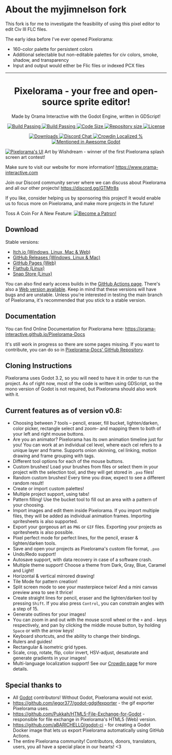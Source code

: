 # About the myjimnelson fork

This fork is for me to investigate the feasibility of using this pixel editor
to edit Civ III FLC files.

The early idea before I've ever opened Pixelorama:

- 160-color palette for persistent colors
- Additional selectable but non-editable palettes for civ colors, smoke, shadow, and transparency
- Input and output would either be Flic files or indexed PCX files
---

<p align="center">
    <h1 align = "center">Pixelorama - your free and open-source sprite editor!</h1>
</p>
<p align="center">
    Made by Orama Interactive with the Godot Engine, written in GDScript!
</p>
<p align="center">
    <a href="https://github.com/Orama-Interactive/Pixelorama/actions">
        <img src="https://github.com/Orama-Interactive/Pixelorama/workflows/dev-desktop-builds/badge.svg" alt="Build Passing" />
    </a>
    <a href="https://orama-interactive.github.io/Pixelorama/early_access/">
        <img src="https://github.com/Orama-Interactive/Pixelorama/workflows/dev-web/badge.svg" alt="Build Passing" />
    </a>
    <a href="https://github.com/Orama-Interactive/Pixelorama">
        <img src="https://img.shields.io/github/languages/code-size/Orama-Interactive/Pixelorama.svg" alt="Code Size" />
    </a>
    <a href="https://github.com/Orama-Interactive/Pixelorama">
        <img src="https://img.shields.io/github/repo-size/Orama-Interactive/Pixelorama.svg" alt="Repository size" />
    </a>
    <a href="https://github.com/Orama-Interactive/Pixelorama/blob/master/LICENSE">
        <img src="https://img.shields.io/github/license/Orama-Interactive/Pixelorama.svg" alt="License" />
    </a>
</p>
<p align="center">
    <a href="https://github.com/Orama-Interactive/Pixelorama/releases">
        <img src="https://img.shields.io/github/downloads/Orama-Interactive/Pixelorama/total?color=lightgreen" alt="Downloads" />
    </a>
    <a href="https://discord.gg/GTMtr8s">
        <img src="https://discord.com/api/guilds/645793202393186339/embed.png" alt="Discord Chat" />
    </a>
    <a href="https://crowdin.com/project/pixelorama">
        <img src="https://badges.crowdin.net/pixelorama/localized.svg" alt="Crowdin Localized %" />
    </a>
    <a href="https://github.com/godotengine/awesome-godot">
        <img src="https://awesome.re/mentioned-badge.svg" alt="Mentioned in Awesome Godot" />
    </a>
</p>
 
[![Pixelorama's UI](https://static.wixstatic.com/media/673cdd_061f5f9602ea4c35b6d4f3c50713d36a~mv2.png)](https://www.youtube.com/watch?v=NLb0TNxZ27E&list=PLVEP1Zz6BUpBiQC0CB6eNBhhLF4tEwBB-&index=10)
Art by Wishdream - winner of the first Pixelorama splash screen art contest!

Make sure to visit our website for more information! https://www.orama-interactive.com

Join our Discord community server​ where we can discuss about Pixelorama and all our other projects! https://discord.gg/GTMtr8s

If you like, consider helping us by sponsoring this project! It would enable us to focus more on Pixelorama, and make more projects in the future!

Toss A Coin For A New Feature: [![Become a Patron!](https://c5.patreon.com/external/logo/become_a_patron_button.png)](https://patreon.com/OramaInteractive)

## Download
Stable versions:
- [Itch.io (Windows, Linux, Mac & Web)](https://orama-interactive.itch.io/pixelorama)
- [GitHub Releases (Windows, Linux & Mac)](https://github.com/Orama-Interactive/Pixelorama/releases)
- [GitHub Pages (Web)](https://orama-interactive.github.io/Pixelorama/)
- [Flathub (Linux)](https://flathub.org/apps/details/com.orama_interactive.Pixelorama)
- [Snap Store (Linux)](https://snapcraft.io/pixelorama)

You can also find early access builds in the [GitHub Actions page](https://github.com/Orama-Interactive/Pixelorama/actions). There's also a [Web version available](https://orama-interactive.github.io/Pixelorama/early_access/).
Keep in mind that these versions will have bugs and are unstable. Unless you're interested in testing the main branch of Pixelorama, it's recommended that you stick to a stable version.

## Documentation
You can find Online Documentation for Pixelorama here: https://orama-interactive.github.io/Pixelorama-Docs

It's still work in progress so there are some pages missing. If you want to contribute, you can do so in [Pixelorama-Docs' GitHub Repository](https://github.com/Orama-Interactive/Pixelorama-Docs).

## Cloning Instructions
Pixelorama uses Godot 3.2, so you will need to have it in order to run the project.
As of right now, most of the code is written using GDScript, so the mono version of Godot is not required, but Pixelorama should also work with it.

## Current features as of version v0.8:

- Choosing between 7 tools – pencil, eraser, fill bucket, lighten/darken, color picker, rectangle select and zoom– and mapping them to both of your left and right mouse buttons.
- Are you an animator? Pixelorama has its own animation timeline just for you! You can work at an individual cel level, where each cel refers to a unique layer and frame. Supports onion skinning, cel linking, motion drawing and frame grouping with tags.
- Different tool options for each of the mouse buttons.
- Custom brushes! Load your brushes from files or select them in your project with the selection tool, and they will get stored in `.pxo` files!
- Random custom brushes! Every time you draw, expect to see a different random result!
- Create or import custom palettes!
- Multiple project support, using tabs!
- Pattern filling! Use the bucket tool to fill out an area with a pattern of your choosing.
- Import images and edit them inside Pixelorama. If you import multiple files, they will be added as individual animation frames. Importing spritesheets is also supported.
- Export your gorgeous art as `PNG` or `GIF` files. Exporting your projects as spritesheets is also possible.
- Pixel perfect mode for perfect lines, for the pencil, eraser & lighten/darken tools.
- Save and open your projects as Pixelorama's custom file format, `.pxo`
- Undo/Redo support!
- Autosave support, with data recovery in case of a software crash.
- Multiple theme support! Choose a theme from Dark, Gray, Blue, Caramel and Light!
- Horizontal & vertical mirrored drawing!
- Tile Mode for pattern creation!
- Split screen mode to see your masterpiece twice! And a mini canvas preview area to see it thrice!
- Create straight lines for pencil, eraser and the lighten/darken tool by pressing `Shift`. If you also press `Control`, you can constrain angles with a step of 15.
- Generate outlines for your images!
- Υou can zoom in and out with the mouse scroll wheel or the `+` and `-` keys respectively, and pan by clicking the middle mouse button, by holding `Space` or with the arrow keys!
- Keyboard shortcuts, and the ability to change their bindings.
- Rulers and guides!
- Rectangular & isometric grid types.
- Scale, crop, rotate, flip, color invert, HSV-adjust, desaturate and generate gradients in your images!
- Multi-language localization support! See our [Crowdin page](https://crowdin.com/project/pixelorama) for more details.


## Special thanks to
- All [Godot](https://github.com/godotengine/godot) contributors! Without Godot, Pixelorama would not exist.
- https://github.com/jegor377/godot-gdgifexporter - the gif exporter Pixelorama uses.
- https://github.com/Pukkah/HTML5-File-Exchange-for-Godot - responsible for file exchange in Pixelorama's HTML5 (Web) version.
- https://github.com/aBARICHELLO/godot-ci - for creating a Godot Docker image that lets us export Pixelorama automatically using GitHub Actions.
- The entire Pixelorama community! Contributors, donors, translators, users, you all have a special place in our hearts! <3
